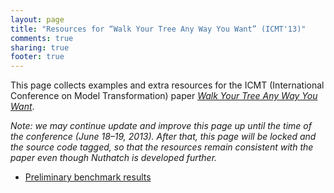 ```yaml
---
layout: page
title: "Resources for “Walk Your Tree Any Way You Want” (ICMT'13)"
comments: true
sharing: true
footer: true
---
```



This page collects examples and extra resources for the ICMT (International
Conference on Model Transformation) paper *[Walk Your Tree Any Way You
Want](http://softlang.uni-koblenz.de/nuthatch/)*. 


*Note: we may continue update and improve this page up until the time of
 the conference (June 18–19, 2013). After that, this page will be locked
 and the source code tagged, so that the resources remain consistent with
 the paper even though Nuthatch is developed further.*


* [Preliminary benchmark results](/icmt13/benchmarks.html)

